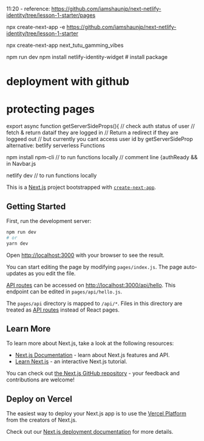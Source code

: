 11:20 - 
reference: https://github.com/iamshaunjp/next-netlify-identity/tree/lesson-1-starter/pages


npx create-next-app  -e https://github.com/iamshaunjp/next-netlify-identity/tree/lesson-1-starter

npx create-next-app next_tutu_gamming_vibes

npm run dev
npm install netlify-identity-widget # install package
# deployment with github


# protecting pages <access to only users logged in>
export async function getServerSideProps(){
    // check auth status of user
    // fetch & return dataif they are logged in
    // Return a redirect if they are loggeed out
// but currently you cant access user id by getServerSideProp
alternative: betlify serverless Functions

npm install npm-cli // to run functions locally
// comment line {authReady && in Navbar.js

netlify dev // to run functions locally


















This is a [Next.js](https://nextjs.org/) project bootstrapped with [`create-next-app`](https://github.com/vercel/next.js/tree/canary/packages/create-next-app).

## Getting Started

First, run the development server:

```bash
npm run dev
# or
yarn dev
```

Open [http://localhost:3000](http://localhost:3000) with your browser to see the result.

You can start editing the page by modifying `pages/index.js`. The page auto-updates as you edit the file.

[API routes](https://nextjs.org/docs/api-routes/introduction) can be accessed on [http://localhost:3000/api/hello](http://localhost:3000/api/hello). This endpoint can be edited in `pages/api/hello.js`.

The `pages/api` directory is mapped to `/api/*`. Files in this directory are treated as [API routes](https://nextjs.org/docs/api-routes/introduction) instead of React pages.

## Learn More

To learn more about Next.js, take a look at the following resources:

- [Next.js Documentation](https://nextjs.org/docs) - learn about Next.js features and API.
- [Learn Next.js](https://nextjs.org/learn) - an interactive Next.js tutorial.

You can check out [the Next.js GitHub repository](https://github.com/vercel/next.js/) - your feedback and contributions are welcome!

## Deploy on Vercel

The easiest way to deploy your Next.js app is to use the [Vercel Platform](https://vercel.com/new?utm_medium=default-template&filter=next.js&utm_source=create-next-app&utm_campaign=create-next-app-readme) from the creators of Next.js.

Check out our [Next.js deployment documentation](https://nextjs.org/docs/deployment) for more details.
